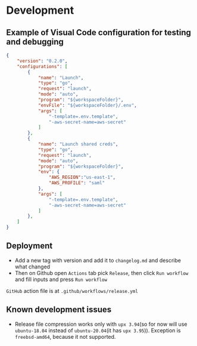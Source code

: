 # Development

## Example of Visual Code configuration for testing and debugging

```json
{
    "version": "0.2.0",
    "configurations": [
        {
            "name": "Launch",
            "type": "go",
            "request": "launch",
            "mode": "auto",
            "program": "${workspaceFolder}",
            "envFile": "${workspaceFolder}/.env",
            "args": [
                "-template=.env.template",
                "-aws-secret-name=aws-secret"
            ]
        },
        {
            "name": "Launch shared creds",
            "type": "go",
            "request": "launch",
            "mode": "auto",
            "program": "${workspaceFolder}",
            "env": {
                "AWS_REGION":"us-east-1",
                "AWS_PROFILE": "saml"
            },
            "args": [
                "-template=.env.template",
                "-aws-secret-name=aws-secret"
            ]
        },
    ]
}
```

## Deployment

* Add a new tag with version and add it to `changelog.md` and describe what changed
* Then on Github open `Actions` tab pick `Release`, then click `Run workflow` and
  fill inputs and press `Run workflow`

`GitHub` action file is at `.github/workflows/release.yml`

## Known development issues

* Release file compression works only with `upx 3.94`(so for now will use `ubuntu-18.04` instead of `ubuntu-20.04`(it has `upx 3.95`)). Exception is `freebsd-amd64`, because it not supported.
